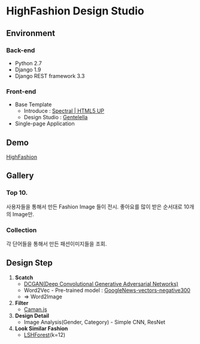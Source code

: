 # HighFashion Design Studio

## Environment

### Back-end

- Python 2.7
- Django 1.9
- Django REST framework 3.3

### Front-end

- Base Template
	- Introduce : [Spectral | HTML5 UP](http://html5up.net/spectral)
	- Design Studio : [Gentelella](https://github.com/puikinsh/gentelella)
- Single-page Application

## Demo

[HighFashion](http://highfashion.pro/)

## Gallery

### Top 10.

사용자들을 통해서 만든 Fashion Image 들이 전시.
좋아요를 많이 받은 순서대로 10개의 Image만.

### Collection

각 단어들을 통해서 만든 패션이미지들을 조회.

## Design Step

1. **Scatch** 
	- [DCGAN(Deep Convolutional Generative Adversarial Networks)](https://github.com/Soma2-HighFashion/Word2Image/tree/master/dcgan)
	- Word2Vec - Pre-trained model : [GoogleNews-vectors-negative300](https://drive.google.com/file/d/0B7XkCwpI5KDYNlNUTTlSS21pQmM/edit)
	- => Word2Image
2. **Filter**
	- [Caman.js](http://camanjs.com/)
3. **Design Detail**
	- Image Analysis(Gender, Category) - Simple CNN, ResNet
4. **Look Similar Fashion**
	- [LSHForest](http://scikit-learn.org/stable/modules/generated/sklearn.neighbors.LSHForest.html)(k=12)

